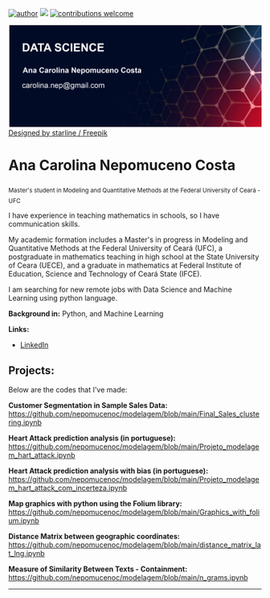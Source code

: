 [![author](https://img.shields.io/badge/author-anacarolina-red)](https://www.linkedin.com/in/anacarolinanepomuceno/?locale=en_US) [![](https://img.shields.io/badge/python-3.7+-blue.svg)](https://www.python.org/downloads/release/python-365/) [![contributions welcome](https://img.shields.io/badge/contributions-welcome-brightgreen.svg?style=flat)](https://github.com/nepomucenoc)


  <img src="carolbanner.png" width="600"/>
<a href="http://www.freepik.com">Designed by starline / Freepik</a>



# Ana Carolina Nepomuceno Costa
<sub>Master's student in Modeling and Quantitative Methods at the Federal University of Ceará - UFC</sub>

I have experience in teaching mathematics in schools, so I have communication skills.

My academic formation includes a Master's in progress in Modeling and Quantitative Methods at the Federal University of Ceará (UFC), a postgraduate in mathematics teaching in high school at the State University of Ceara (UECE), and a graduate in mathematics at Federal Institute of Education, Science and Technology of Ceará State (IFCE).

I am searching for new remote jobs with Data Science and Machine Learning using python language.

**Background in:** Python, and Machine Learning

**Links:**
* [LinkedIn](https://www.linkedin.com/in/anacarolinanepomuceno/?locale=en_US)



## Projects:
Below are the codes that I've made:

**Customer Segmentation in Sample Sales Data:** https://github.com/nepomucenoc/modelagem/blob/main/Final_Sales_clustering.ipynb

**Heart Attack prediction analysis (in portuguese):** https://github.com/nepomucenoc/modelagem/blob/main/Projeto_modelagem_hart_attack.ipynb

**Heart Attack prediction analysis with bias (in portuguese):** https://github.com/nepomucenoc/modelagem/blob/main/Projeto_modelagem_hart_attack_com_incerteza.ipynb

**Map graphics with python using the Folium library:** https://github.com/nepomucenoc/modelagem/blob/main/Graphics_with_folium.ipynb

**Distance Matrix between geographic coordinates:** https://github.com/nepomucenoc/modelagem/blob/main/distance_matrix_lat_lng.ipynb
 
**Measure of Similarity Between Texts - Containment:** https://github.com/nepomucenoc/modelagem/blob/main/n_grams.ipynb
 


---




